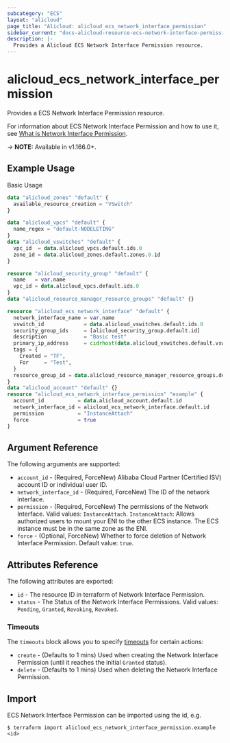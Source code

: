 ```yaml
---
subcategory: "ECS"
layout: "alicloud"
page_title: "Alicloud: alicloud_ecs_network_interface_permission"
sidebar_current: "docs-alicloud-resource-ecs-network-interface-permission"
description: |-
  Provides a Alicloud ECS Network Interface Permission resource.
---
```


# alicloud\_ecs\_network\_interface\_permission

Provides a ECS Network Interface Permission resource.

For information about ECS Network Interface Permission and how to use it, see [What is Network Interface Permission](https://www.alibabacloud.com/help/en/elastic-compute-service/latest/elastic-network-interfaces-overview).

-> **NOTE:** Available in v1.166.0+.

## Example Usage

Basic Usage

```terraform
data "alicloud_zones" "default" {
  available_resource_creation = "VSwitch"
}

data "alicloud_vpcs" "default" {
  name_regex = "default-NODELETING"
}
data "alicloud_vswitches" "default" {
  vpc_id  = data.alicloud_vpcs.default.ids.0
  zone_id = data.alicloud_zones.default.zones.0.id
}

resource "alicloud_security_group" "default" {
  name   = var.name
  vpc_id = data.alicloud_vpcs.default.ids.0
}
data "alicloud_resource_manager_resource_groups" "default" {}

resource "alicloud_ecs_network_interface" "default" {
  network_interface_name = var.name
  vswitch_id             = data.alicloud_vswitches.default.ids.0
  security_group_ids     = [alicloud_security_group.default.id]
  description            = "Basic test"
  primary_ip_address     = cidrhost(data.alicloud_vswitches.default.vswitches.0.cidr_block, 100)
  tags = {
    Created = "TF",
    For     = "Test",
  }
  resource_group_id = data.alicloud_resource_manager_resource_groups.default.ids.0
}
data "alicloud_account" "default" {}
resource "alicloud_ecs_network_interface_permission" "example" {
  account_id           = data.alicloud_account.default.id
  network_interface_id = alicloud_ecs_network_interface.default.id
  permission           = "InstanceAttach"
  force                = true
}
```

## Argument Reference

The following arguments are supported:

* `account_id` - (Required, ForceNew) Alibaba Cloud Partner (Certified ISV) account ID or individual user ID.
* `network_interface_id` - (Required, ForceNew) The ID of the network interface.
* `permission` - (Required, ForceNew) The permissions of the Network Interface. Valid values: `InstanceAttach`. `InstanceAttach`: Allows authorized users to mount your ENI to the other ECS instance. The ECS instance must be in the same zone as the ENI.
* `force` - (Optional, ForceNew) Whether to force deletion of Network Interface Permission. Default value: `true`.

## Attributes Reference

The following attributes are exported:

* `id` - The resource ID in terraform of Network Interface Permission.
* `status` - The Status of the Network Interface Permissions. Valid values: `Pending`, `Granted`, `Revoking`, `Revoked`.

### Timeouts

The `timeouts` block allows you to specify [timeouts](https://www.terraform.io/docs/configuration-0-11/resources.html#timeouts) for certain actions:

* `create` - (Defaults to 1 mins) Used when creating the Network Interface Permission (until it reaches the initial `Granted` status).
* `delete` - (Defaults to 1 mins) Used when deleting the Network Interface Permission.

## Import

ECS Network Interface Permission can be imported using the id, e.g.

```
$ terraform import alicloud_ecs_network_interface_permission.example <id>
```